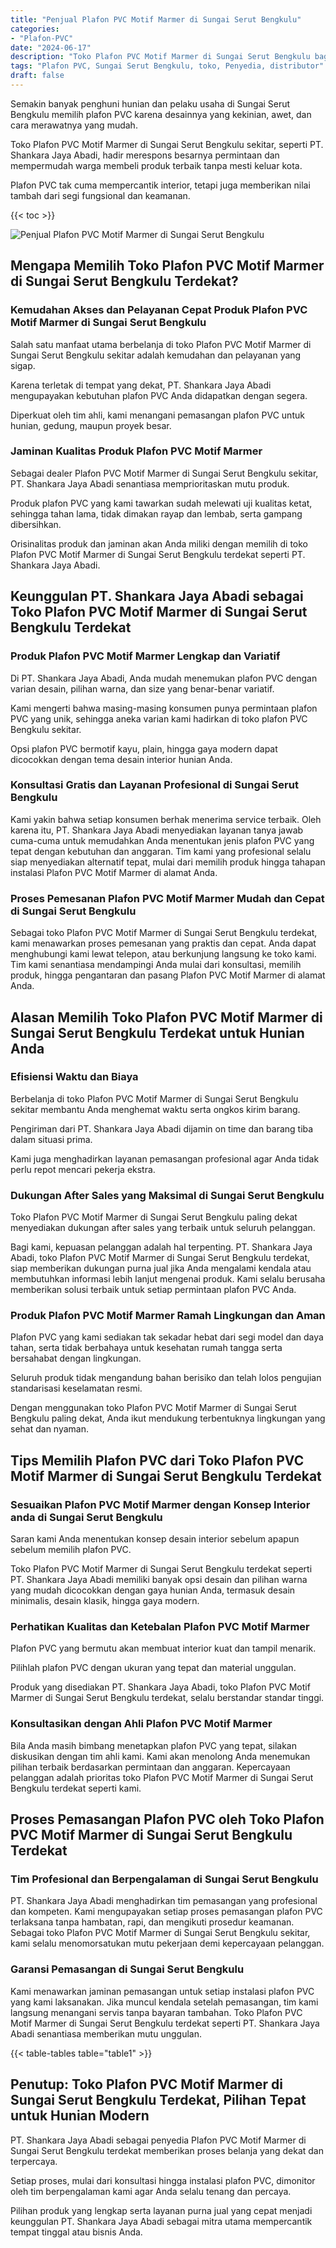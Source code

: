 ```yaml
---
title: "Penjual Plafon PVC Motif Marmer di Sungai Serut Bengkulu"
categories: 
- "Plafon-PVC"
date: "2024-06-17"
description: "Toko Plafon PVC Motif Marmer di Sungai Serut Bengkulu bagi rumah, office, dan ritel. Material terbaik, variasi motif, pilihan warna menarik, dengan layanan pemasangan oleh teknisi berpengalaman serta kepastian resmi!|Layanan distribusi Plafon PVC Motif Marmer di Sungai Serut Bengkulu untuk keperluan tempat tinggal, office, maupun gerai, beserta produk terbaik dan instalasi oleh teknisi berpengalaman serta garansi resmi.|Solusi Plafon PVC Motif Marmer di Sungai Serut Bengkulu yang andal untuk rumah, kantor, serta toko, dengan plafon terbaik dan pemasangan oleh tim profesional dan jaminan resmi.|Penyediaan Plafon PVC Motif Marmer di Sungai Serut Bengkulu untuk tempat tinggal, kantor, serta gerai, beserta plafon berkualitas dan pemasangan ditangani oleh tenaga ahli berpengalaman, lengkap beserta garansi resmi.}"
tags: "Plafon PVC, Sungai Serut Bengkulu, toko, Penyedia, distributor"
draft: false
---
```


Semakin banyak penghuni hunian dan pelaku usaha di Sungai Serut Bengkulu memilih plafon PVC karena desainnya yang kekinian, awet, dan cara merawatnya yang mudah.

Toko Plafon PVC Motif Marmer di Sungai Serut Bengkulu sekitar, seperti PT. Shankara Jaya Abadi, hadir merespons besarnya permintaan dan mempermudah warga membeli produk terbaik tanpa mesti keluar kota.

Plafon PVC tak cuma mempercantik interior, tetapi juga memberikan nilai tambah dari segi fungsional dan keamanan.

{{< toc >}}

![Penjual Plafon PVC Motif Marmer di Sungai Serut Bengkulu](/images/Plafon-PVC/Penjual-Plafon-PVC-Motif-Marmer-di-Sungai-Serut-Bengkulu.png)


## Mengapa Memilih Toko Plafon PVC Motif Marmer di Sungai Serut Bengkulu Terdekat?

### Kemudahan Akses dan Pelayanan Cepat Produk Plafon PVC Motif Marmer di Sungai Serut Bengkulu

Salah satu manfaat utama berbelanja di toko Plafon PVC Motif Marmer di Sungai Serut Bengkulu sekitar adalah kemudahan dan pelayanan yang sigap.

Karena terletak di tempat yang dekat, PT. Shankara Jaya Abadi mengupayakan kebutuhan plafon PVC Anda didapatkan dengan segera.

Diperkuat oleh tim ahli, kami menangani pemasangan plafon PVC untuk hunian, gedung, maupun proyek besar.

### Jaminan Kualitas Produk Plafon PVC Motif Marmer

Sebagai dealer Plafon PVC Motif Marmer di Sungai Serut Bengkulu sekitar, PT. Shankara Jaya Abadi senantiasa memprioritaskan mutu produk.

Produk plafon PVC yang kami tawarkan sudah melewati uji kualitas ketat, sehingga tahan lama, tidak dimakan rayap dan lembab, serta gampang dibersihkan.

Orisinalitas produk dan jaminan akan Anda miliki dengan memilih di toko Plafon PVC Motif Marmer di Sungai Serut Bengkulu terdekat seperti PT. Shankara Jaya Abadi.

## Keunggulan PT. Shankara Jaya Abadi sebagai Toko Plafon PVC Motif Marmer di Sungai Serut Bengkulu Terdekat

### Produk Plafon PVC Motif Marmer Lengkap dan Variatif

Di PT. Shankara Jaya Abadi, Anda mudah menemukan plafon PVC dengan varian desain, pilihan warna, dan size yang benar-benar variatif.

Kami mengerti bahwa masing-masing konsumen punya permintaan plafon PVC yang unik, sehingga aneka varian kami hadirkan di toko plafon PVC Bengkulu sekitar.

Opsi plafon PVC bermotif kayu, plain, hingga gaya modern dapat dicocokkan dengan tema desain interior hunian Anda.

### Konsultasi Gratis dan Layanan Profesional di Sungai Serut Bengkulu

Kami yakin bahwa setiap konsumen berhak menerima service terbaik. Oleh karena itu, PT. Shankara Jaya Abadi menyediakan layanan tanya jawab cuma-cuma untuk memudahkan Anda menentukan jenis plafon PVC yang tepat dengan kebutuhan dan anggaran. Tim kami yang profesional selalu siap menyediakan alternatif tepat, mulai dari memilih produk hingga tahapan instalasi Plafon PVC Motif Marmer di alamat Anda.

### Proses Pemesanan Plafon PVC Motif Marmer Mudah dan Cepat di Sungai Serut Bengkulu

Sebagai toko Plafon PVC Motif Marmer di Sungai Serut Bengkulu terdekat, kami menawarkan proses pemesanan yang praktis dan cepat. Anda dapat menghubungi kami lewat telepon, atau berkunjung langsung ke toko kami. Tim kami senantiasa mendampingi Anda mulai dari konsultasi, memilih produk, hingga pengantaran dan pasang Plafon PVC Motif Marmer di alamat Anda.

## Alasan Memilih Toko Plafon PVC Motif Marmer di Sungai Serut Bengkulu Terdekat untuk Hunian Anda

### Efisiensi Waktu dan Biaya

Berbelanja di toko Plafon PVC Motif Marmer di Sungai Serut Bengkulu sekitar membantu Anda menghemat waktu serta ongkos kirim barang.

Pengiriman dari PT. Shankara Jaya Abadi dijamin on time dan barang tiba dalam situasi prima.

Kami juga menghadirkan layanan pemasangan profesional agar Anda tidak perlu repot mencari pekerja ekstra.

### Dukungan After Sales yang Maksimal di Sungai Serut Bengkulu

Toko Plafon PVC Motif Marmer di Sungai Serut Bengkulu paling dekat menyediakan dukungan after sales yang terbaik untuk seluruh pelanggan.

Bagi kami, kepuasan pelanggan adalah hal terpenting. PT. Shankara Jaya Abadi, toko Plafon PVC Motif Marmer di Sungai Serut Bengkulu terdekat, siap memberikan dukungan purna jual jika Anda mengalami kendala atau membutuhkan informasi lebih lanjut mengenai produk. Kami selalu berusaha memberikan solusi terbaik untuk setiap permintaan plafon PVC Anda.

### Produk Plafon PVC Motif Marmer Ramah Lingkungan dan Aman

Plafon PVC yang kami sediakan tak sekadar hebat dari segi model dan daya tahan, serta tidak berbahaya untuk kesehatan rumah tangga serta bersahabat dengan lingkungan.

Seluruh produk tidak mengandung bahan berisiko dan telah lolos pengujian standarisasi keselamatan resmi.

Dengan menggunakan toko Plafon PVC Motif Marmer di Sungai Serut Bengkulu paling dekat, Anda ikut mendukung terbentuknya lingkungan yang sehat dan nyaman.

## Tips Memilih Plafon PVC dari Toko Plafon PVC Motif Marmer di Sungai Serut Bengkulu Terdekat

### Sesuaikan Plafon PVC Motif Marmer dengan Konsep Interior anda di Sungai Serut Bengkulu

Saran kami Anda menentukan konsep desain interior sebelum apapun sebelum memilih plafon PVC.

Toko Plafon PVC Motif Marmer di Sungai Serut Bengkulu terdekat seperti PT. Shankara Jaya Abadi memiliki banyak opsi desain dan pilihan warna yang mudah dicocokkan dengan gaya hunian Anda, termasuk desain minimalis, desain klasik, hingga gaya modern.

### Perhatikan Kualitas dan Ketebalan Plafon PVC Motif Marmer

Plafon PVC yang bermutu akan membuat interior kuat dan tampil menarik.

Pilihlah plafon PVC dengan ukuran yang tepat dan material unggulan.

Produk yang disediakan PT. Shankara Jaya Abadi, toko Plafon PVC Motif Marmer di Sungai Serut Bengkulu terdekat, selalu berstandar standar tinggi.

### Konsultasikan dengan Ahli Plafon PVC Motif Marmer

Bila Anda masih bimbang menetapkan plafon PVC yang tepat, silakan diskusikan dengan tim ahli kami. Kami akan menolong Anda menemukan pilihan terbaik berdasarkan permintaan dan anggaran. Kepercayaan pelanggan adalah prioritas toko Plafon PVC Motif Marmer di Sungai Serut Bengkulu terdekat seperti kami.

## Proses Pemasangan Plafon PVC oleh Toko Plafon PVC Motif Marmer di Sungai Serut Bengkulu Terdekat

### Tim Profesional dan Berpengalaman di Sungai Serut Bengkulu

PT. Shankara Jaya Abadi menghadirkan tim pemasangan yang profesional dan kompeten. Kami mengupayakan setiap proses pemasangan plafon PVC terlaksana tanpa hambatan, rapi, dan mengikuti prosedur keamanan. Sebagai toko Plafon PVC Motif Marmer di Sungai Serut Bengkulu sekitar, kami selalu menomorsatukan mutu pekerjaan demi kepercayaan pelanggan.

### Garansi Pemasangan di Sungai Serut Bengkulu

Kami menawarkan jaminan pemasangan untuk setiap instalasi plafon PVC yang kami laksanakan. Jika muncul kendala setelah pemasangan, tim kami langsung menangani servis tanpa bayaran tambahan. Toko Plafon PVC Motif Marmer di Sungai Serut Bengkulu terdekat seperti PT. Shankara Jaya Abadi senantiasa memberikan mutu unggulan.

{{< table-tables table="table1" >}}

## Penutup: Toko Plafon PVC Motif Marmer di Sungai Serut Bengkulu Terdekat, Pilihan Tepat untuk Hunian Modern

PT. Shankara Jaya Abadi sebagai penyedia Plafon PVC Motif Marmer di Sungai Serut Bengkulu terdekat memberikan proses belanja yang dekat dan terpercaya.

Setiap proses, mulai dari konsultasi hingga instalasi plafon PVC, dimonitor oleh tim berpengalaman kami agar Anda selalu tenang dan percaya.

Pilihan produk yang lengkap serta layanan purna jual yang cepat menjadi keunggulan PT. Shankara Jaya Abadi sebagai mitra utama mempercantik tempat tinggal atau bisnis Anda.